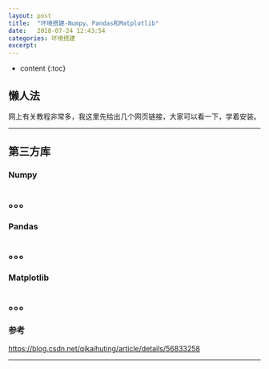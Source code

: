 ```yaml
---
layout: post
title:  "环境搭建-Numpy、Pandas和Matplotlib"
date:   2018-07-24 12:43:54
categories: 环境搭建
excerpt: 
---
```


* content
{:toc}


## 懒人法

网上有关教程非常多，我这里先给出几个网页链接，大家可以看一下，学着安装。

---

## 第三方库

### Numpy
。。。
---

### Pandas
。。。
---

### Matplotlib
。。。
---

### 参考

https://blog.csdn.net/qikaihuting/article/details/56833258

---

